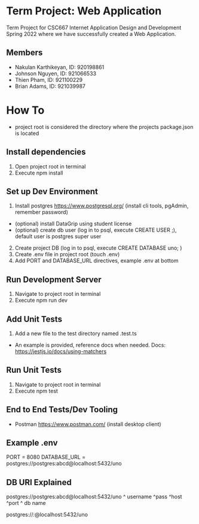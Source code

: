 # Term Project: Web Application
Term Project for CSC667 Internet Application Design and Development Spring 2022 where we have successfully created a Web Application.

## Members
- Nakulan Karthikeyan, ID: 920198861
- Johnson Nguyen, ID: 921066533
- Thien Pham, ID: 921100229
- Brian Adams, ID: 921039987


# How To
* project root is considered the directory where the projects package.json is located

## Install dependencies
1. Open project root in terminal
2. Execute npm install

## Set up Dev Environment
1. Install postgres https://www.postgresql.org/  (install cli tools, pgAdmin, remember password)
-  (optional) install DataGrip using student license
-  (optional) create db user (log in to psql, execute CREATE USER <user name here>;), default user is postgres super user
2. Create project DB (log in to psql, execute CREATE DATABASE uno; )
3. Create .env file in project root (touch .env)
4. Add PORT and DATABASE_URL directives, example .env at bottom

## Run Development Server
1. Navigate to project root in terminal
2. Execute npm run dev

## Add Unit Tests
1. Add a new file to the test directory named <file to test>.test.ts
- An example is provided, reference docs when needed. Docs: https://jestjs.io/docs/using-matchers

## Run Unit Tests
1. Navigate to project root in terminal
2. Execute npm test

## End to End Tests/Dev Tooling
- Postman https://www.postman.com/ (install desktop client)

## Example .env
PORT = 8080
DATABASE_URL = postgres://postgres:abcd@localhost:5432/uno


## DB URI Explained
postgres://postgres:abcd@localhost:5432/uno
           ^ username ^pass  ^host  ^port ^ db name

postgres://<username>:<password>@localhost:5432/uno